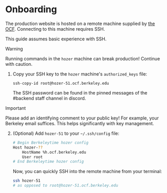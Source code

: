 # Onboarding

The production website is hosted on a remote machine supplied by [the OCF](https://www.ocf.berkeley.edu/). Connecting to this machine requires SSH.

This guide assumes basic experience with SSH.

> [!WARNING]
> Running commands in the `hozer` machine can break production! Continue with caution.

1. Copy your SSH key to the `hozer` machine's `authorized_keys` file:
    ```
    ssh-copy-id root@hozer-51.ocf.berkeley.edu
    ```
    The SSH password can be found in the pinned messages of the \#backend staff channel in discord.

> [!IMPORTANT]
> Please add an identifying comment to your public key! For example, your Berkeley email suffices. This helps significantly with key management.

2. (Optional) Add `hozer-51` to your `~/.ssh/config` file:
    ```bash
    # Begin Berkeleytime hozer config
    Host hozer-??
        HostName %h.ocf.berkeley.edu
        User root
    # End Berkeleytime hozer config
    ```
    Now, you can quickly SSH into the remote machine from your terminal:
    ```bash
    ssh hozer-51
    # as opposed to root@hozer-51.ocf.berkeley.edu
    ```
